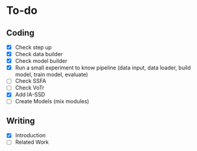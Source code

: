 # To-do
## Coding
- [x] Check step up 
- [x] Check data builder
- [x] Check model builder
- [x] Run a small experiment to know pipeline (data input, data loader, build model, train model, evaluate)
- [ ] Check SSFA
- [ ] Check VoTr
- [x] Add IA-SSD
- [ ] Create Models (mix modules)

## Writing
- [x] Introduction
- [ ] Related Work
